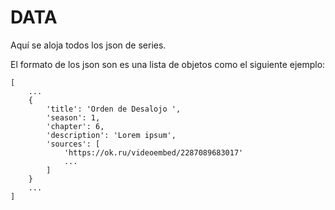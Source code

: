 # DATA

Aquí se aloja todos los json de series.

El formato de los json son es una lista de objetos como el siguiente ejemplo:

```
[
    ...
    {
        'title': 'Orden de Desalojo ',
        'season': 1,
        'chapter': 6,
        'description': 'Lorem ipsum',
        'sources': [
            'https://ok.ru/videoembed/2287089683017'
            ...
        ]
    }
    ...
]
```

